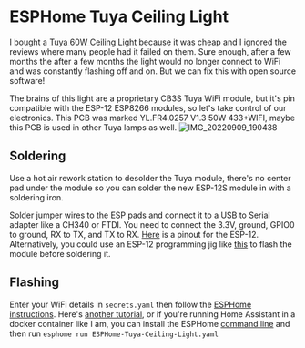 # ESPHome Tuya Ceiling Light
I bought a [Tuya 60W Ceiling Light](https://www.amazon.com/gp/product/B09HZG1Q9Y) because it was cheap and I ignored the reviews where many people had it failed on them. Sure enough, after a few months the after a few months the light would no longer connect to WiFi and was constantly flashing off and on. But we can fix this with open source software!

The brains of this light are a proprietary CB3S Tuya WiFi module, but it's pin compatible with the ESP-12 ESP8266 modules, so let's take control of our electronics. This PCB was marked YL.FR4.0257 V1.3 50W 433+WIFI, maybe this PCB is used in other Tuya lamps as well.
![IMG_20220909_190438](https://user-images.githubusercontent.com/7078138/189464848-77b0227e-ec99-4fa1-883b-bcd65986835d.jpg)

## Soldering
Use a hot air rework station to desolder the Tuya module, there's no center pad under the module so you can solder the new ESP-12S module in with a soldering iron.

Solder jumper wires to the ESP pads and connect it to a USB to Serial adapter like a CH340 or FTDI. You need to connect the 3.3V, ground, GPIO0 to ground, RX to TX, and TX to RX. [Here](https://i0.wp.com/randomnerdtutorials.com/wp-content/uploads/2019/05/ESP8266-ESP-12E-chip-pinout-gpio-pin.png) is a pinout for the ESP-12. Alternatively, you could use an ESP-12 programming jig like [this](https://www.amazon.com/Adapter-Support-ESP8266-Compatible-Development/dp/B08GBFV35G) to flash the module before soldering it.

## Flashing

Enter your WiFi details in `secrets.yaml` then follow the [ESPHome instructions](https://esphome.io/guides/getting_started_hassio.html). Here's [another tutorial](https://www.pieterbrinkman.com/2020/12/14/flash-esp-chip-with-esphome-node-firmware/), or if you're running Home Assistant in a docker container like I am, you can install the ESPHome [command line](https://esphome.io/guides/installing_esphome.html) and then run `esphome run ESPHome-Tuya-Ceiling-Light.yaml`
